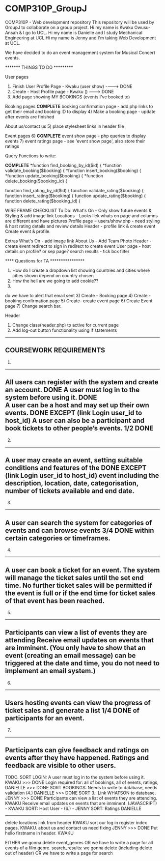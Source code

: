 # COMP310P_GroupJ
COMP310P - Web development repository 
This repository will be used by GroupJ to collaborate on a group project. 
Hi my name is Kwaku Owusu-Ansah & I go to UCL. 
Hi my name is Danielle and I study Mechanical Engineering at UCL
Hi my name is Jenny and I'm taking Web Development at UCL.


We have decided to do an event management system for Musical Concert events.



 


******* THINGS TO DO *********

User pages
1) Finish User Profile Page - Kwaku (user show) ----> DONE
2) Create - Host Profile page - Kwaku () --->   DONE
3) Add page showing MY BOOKINGS (events I've booked to)

Booking pages
**COMPLETE** booking confirmation page - add php links to get their email and booking ID to display
4) Make a booking page - update after events are finished

About us/contact us
5) place stylesheet links in header file

Event pages
6) **COMPLETE** event show page - php queries to display events
7) event ratings page - see 'event show page', also store their ratings


Query Functions to write: 

**COMPLETE**
*function find_booking_by_id($id) {
*function validate_booking($booking) {
*function insert_booking($booking) {
*function update_booking($booking) {
*function delete_booking($booking_id) {

function find_rating_by_id($id) {
function validate_rating($booking) {
function insert_rating($booking) {
function update_rating($booking) {
function delete_rating($booking_id) {


WIRE FRAME CHECKLIST
To Do:
What's On - Only show future events & Styling & add image link 
Locations - Looks liek whats on page and columns are different and have pictures
Profile page = users/show.php - need styling & host rating details and review details
Header - profile link & create event
Create event & profile.




Extras
What's On - add image link 
About Us - Add Team Photo
Header -  create event redirect to sign in redirect to create event
User page - host details on profile? or sep page?
search results - tick box filter



**** Questions for TA ****************
1) How do I create a dropdown list showing countries and cities where cities shown depend on country chosen
2) How the hell are we going to add  cookie??
3) 


do we have to alert that email sent
3) Create - Booking page
4) Create - booking confirmation page
5) Create- create event page
6) Create Event page
7) Change search bar.

Header
1) Change class(header.php) to active for current page
2) Add log-out button functionality using if statements 



--------------------------------------------------------------------------------
COURSEWORK REQUIREMENTS
--------------------------------------------------------------------------------
1.
--------------------------------------------------------------------------------
All users can register with the system and create an account.                   DONE
A user must log in to the system before using it.                               DONE                
A user can be a host and may set up their own events.                           DONE EXCEPT (link Login user_id to host_id)
A user can also be a participant and book tickets to other people’s events.     1/2 DONE 
--------------------------------------------------------------------------------
2.
--------------------------------------------------------------------------------
A user may create an event, setting suitable conditions and features of the     DONE EXCEPT (link Login user_id to host_id)
event including the description, location, date, categorisation, number of 
tickets available and end date.
--------------------------------------------------------------------------------
3. 
--------------------------------------------------------------------------------
A user can search the system for categories of events and can browse events     3/4 DONE
within certain categories or timeframes.
--------------------------------------------------------------------------------
4. 
--------------------------------------------------------------------------------
A user can book a ticket for an event. 
The system will manage the ticket sales until the set end time.
No further ticket sales will be permitted if the event is full or if the end 
time for ticket sales of that event has been reached.
--------------------------------------------------------------------------------
5.
--------------------------------------------------------------------------------
Participants can view a list of events they are attending 
Receive email updates on events that are imminent. (You only have to show 
that an event (creating an email message) can be triggered at the date and time, 
you do not need to implement an email system.)
--------------------------------------------------------------------------------
6. 
--------------------------------------------------------------------------------
Users hosting events can view the progress of ticket sales and generate a list  1/4 DONE
of participants for an event.
--------------------------------------------------------------------------------
7.
--------------------------------------------------------------------------------
Participants can give feedback and ratings on events after they have happened. 
Ratings and feedback are visible to other users.
--------------------------------------------------------------------------------

TODO.
SORT LOGIN:     A user must log in to the system before using it. KWAKU >>> DONE
Login required for: all of bookings, all of events, ratings,  DANIELLE >>> DONE
SORT BOOKINGS: Needs to write to database, needs validation (4.)  DANIELLE >>> DONE
SORT 3.: Link WHATSON to database.                              JENNY   >>> DONE
Participants can view a list of events they are attending.        KWAKU
Receive email updates on events that are imminent. (JAVASCRIPT) - KWAKU 
SORT: Host User - (6.) -                                        JENNY
SORT: Ratings                                                   DANIELLE


-----------------------------------------------
delete locations link from header KWAKU
sort our log in register index pages. KWAKU. 
about us and contact us need fixing JENNY          >>> DONE
Put hello firstname in header. KWAKU

EITHER we gonna delete event_genres OR we have to write a page for all events of a film genre.
search_results: we gonna delete (including delete out of header) OR we have to write a page for search 

